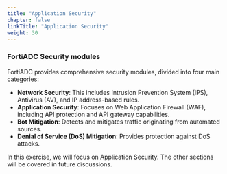 ```yaml
---
title: "Application Security"
chapter: false
linkTitle: "Application Security"
weight: 30
---
```


### **FortiADC Security modules**
FortiADC provides comprehensive security modules, divided into four main categories:

- **Network Security**: This includes Intrusion Prevention System (IPS), Antivirus (AV), and IP address-based rules.
- **Application Security**: Focuses on Web Application Firewall (WAF), including API protection and API gateway capabilities.
- **Bot Mitigation**: Detects and mitigates traffic originating from automated sources.
- **Denial of Service (DoS) Mitigation**: Provides protection against DoS attacks.


In this exercise, we will focus on Application Security. The other sections will be covered in future discussions.

